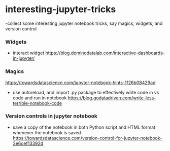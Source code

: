 # interesting-jupyter-tricks
  -collect some interesting jupyter notebook tricks, say magics, widgets, and version control

### Widgets
- interact widget
  https://blog.dominodatalab.com/interactive-dashboards-in-jupyter/

### Magics
https://towardsdatascience.com/jupyter-notebook-hints-1f26b08429ad

- use autoreload, and import .py package to effectively write code in vs code and run in notebook
https://blog.godatadriven.com/write-less-terrible-notebook-code

### Version controls in jupyter notebook
- save a copy of the notebook in both Python script and HTML format whenever the notebook is saved
https://towardsdatascience.com/version-control-for-jupyter-notebook-3e6cef13392d
